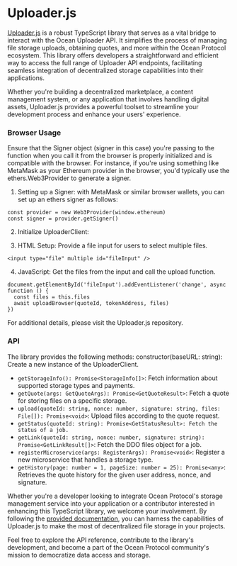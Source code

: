 # Uploader.js

<a href="https://github.com/oceanprotocol/uploader.js" target="_blank">Uploader.js</a> is a robust TypeScript library that serves as a vital bridge to interact with the Ocean Uploader API. It simplifies the process of managing file storage uploads, obtaining quotes, and more within the Ocean Protocol ecosystem. This library offers developers a straightforward and efficient way to access the full range of Uploader API endpoints, facilitating seamless integration of decentralized storage capabilities into their applications. 

Whether you're building a decentralized marketplace, a content management system, or any application that involves handling digital assets, Uploader.js provides a powerful toolset to streamline your development process and enhance your users' experience.

### Browser Usage

Ensure that the Signer object (signer in this case) you're passing to the function when you call it from the browser is properly initialized and is compatible with the browser. For instance, if you're using something like MetaMask as your Ethereum provider in the browser, you'd typically use the ethers.Web3Provider to generate a signer.

1. Setting up a Signer: with MetaMask or similar browser wallets, you can set up an ethers signer as follows:

```
const provider = new Web3Provider(window.ethereum)
const signer = provider.getSigner()
```

2. Initialize UploaderClient:

3. HTML Setup: Provide a file input for users to select multiple files.
```
<input type="file" multiple id="fileInput" />
```
4. JavaScript: Get the files from the input and call the upload function.
```
document.getElementById('fileInput').addEventListener('change', async function () {
  const files = this.files
  await uploadBrowser(quoteId, tokenAddress, files)
})
```

For additional details, please visit the Uploader.js repository.

### API

The library provides the following methods:
constructor(baseURL: string): Create a new instance of the UploaderClient.
- ```getStorageInfo(): Promise<StorageInfo[]>```: Fetch information about supported storage types and payments.
- ```getQuote(args: GetQuoteArgs): Promise<GetQuoteResult>```: Fetch a quote for storing files on a specific storage.
- ```upload(quoteId: string, nonce: number, signature: string, files: File[]): Promise<void>```: Upload files according to the quote request.
- ```getStatus(quoteId: string): Promise<GetStatusResult>: Fetch the status of a job.```
- ```getLink(quoteId: string, nonce: number, signature: string): Promise<GetLinkResult[]>```: Fetch the DDO files object for a job.
- ```registerMicroservice(args: RegisterArgs): Promise<void>```: Register a new microservice that handles a storage type.
- ```getHistory(page: number = 1, pageSize: number = 25): Promise<any>```: Retrieves the quote history for the given user address, nonce, and signature.

Whether you're a developer looking to integrate Ocean Protocol's storage management service into your application or a contributor interested in enhancing this TypeScript library, we welcome your involvement. By following the <a href="https://github.com/oceanprotocol/uploader.js" target="_blank">provided documentation</a>, you can harness the capabilities of Uploader.js to make the most of decentralized file storage in your projects. 

Feel free to explore the API reference, contribute to the library's development, and become a part of the Ocean Protocol community's mission to democratize data access and storage.